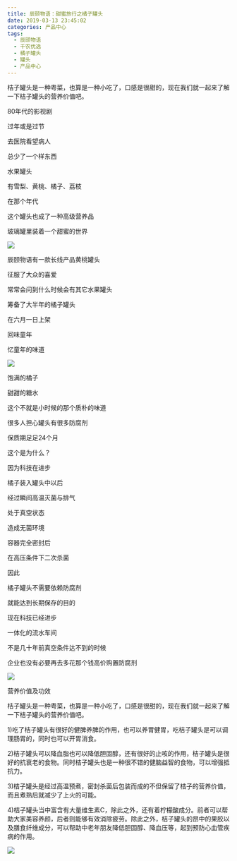 ```yaml
---
title: 辰颐物语：甜蜜旅行之橘子罐头
date: 2019-03-13 23:45:02
categories: 产品中心
tags:
  - 辰颐物语
  - 千农优选
  - 橘子罐头
  - 罐头
  - 产品中心
---
```


桔子罐头是一种粤菜，也算是一种小吃了，口感是很甜的，现在我们就一起来了解一下桔子罐头的营养价值吧。

<!-- more -->


80年代的影视剧

过年或是过节

去医院看望病人

总少了一个样东西

水果罐头

有雪梨、黄桃、橘子、荔枝

在那个年代

这个罐头也成了一种高级营养品

玻璃罐里装着一个甜蜜的世界

![](//upload-images.jianshu.io/upload_images/15717308-515b1edef34bb9ca?imageMogr2/auto-orient/strip%7CimageView2/2/w/576/format/webp)

辰颐物语有一款长线产品黄桃罐头

征服了大众的喜爱

常常会问到什么时候会有其它水果罐头

筹备了大半年的橘子罐头

在六月一日上架

回味童年

忆童年的味道

![](//upload-images.jianshu.io/upload_images/15717308-2c504daa3e7ebe92?imageMogr2/auto-orient/strip%7CimageView2/2/w/576/format/webp)

饱满的橘子

甜甜的糖水

这个不就是小时候的那个质朴的味道

很多人担心罐头有很多防腐剂

保质期足足24个月

这个是为什么？

因为科技在进步

橘子装入罐头中以后

经过瞬间高温灭菌与排气

处于真空状态

造成无菌环境

容器完全密封后

在高压条件下二次杀菌

因此

橘子罐头不需要依赖防腐剂

就能达到长期保存的目的

现在科技已经进步

一体化的流水车间

不是几十年前真空条件达不到的时候

企业也没有必要再去多花那个钱高价购置防腐剂

![](//upload-images.jianshu.io/upload_images/15717308-0216b8f63af454d3?imageMogr2/auto-orient/strip%7CimageView2/2/w/576/format/webp)

营养价值及功效

桔子罐头是一种粤菜，也算是一种小吃了，口感是很甜的，现在我们就一起来了解一下桔子罐头的营养价值吧。

1)吃了桔子罐头有很好的健脾养脾的作用，也可以养胃健胃，吃桔子罐头是可以调理肠胃的，同时也可以开胃消食。

2)桔子罐头可以降血脂也可以降低胆固醇，还有很好的止咳的作用，桔子罐头是很好的抗衰老的食物。同时桔子罐头也是一种很不错的健脑益智的食物，可以增强抵抗力。

3)桔子罐头是经过高温预煮，密封杀菌后包装而成的不但保留了桔子的营养价值，而且煮熟后就减少了上火的可能。

4)桔子罐头当中富含有大量维生素C，除此之外，还有着柠檬酸成分。前者可以帮助大家美容养颜，后者则能够有效消除疲劳。除此之外，桔子罐头的昂中的果胶以及膳食纤维成分，可以帮助中老年朋友降低胆固醇、降血压等，起到预防心血管疾病的作用。

![](//upload-images.jianshu.io/upload_images/15717308-27de5281359c4e08?imageMogr2/auto-orient/strip%7CimageView2/2/w/576/format/webp)
